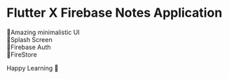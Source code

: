# Flutter X Firebase Notes Application 

🫱Amazing minimalistic UI <br>
🫱Splash Screen <br>
🫱Firebase Auth <br>
🫱FireStore <br>

Happy Learning 🙂
